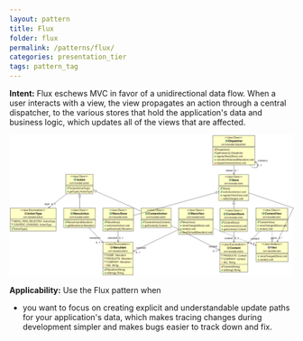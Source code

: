 ```yaml
---
layout: pattern
title: Flux
folder: flux
permalink: /patterns/flux/
categories: presentation_tier
tags: pattern_tag
---
```


**Intent:** Flux eschews MVC in favor of a unidirectional data flow. When a
user interacts with a view, the view propagates an action through a central
dispatcher, to the various stores that hold the application's data and business
logic, which updates all of the views that are affected.

![alt text](./etc/flux.png "Flux")

**Applicability:** Use the Flux pattern when

* you want to focus on creating explicit and understandable update paths for your application's data, which makes tracing changes during development simpler and makes bugs easier to track down and fix.
